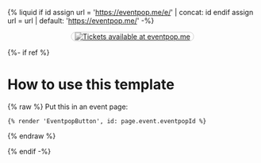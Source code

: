 {% liquid
if id
  assign url = 'https://eventpop.me/e/' | concat: id
endif
assign url = url | default: 'https://eventpop.me/'
-%}

<p style="text-align:center">
<a
  href="{{ url }}"
  style="
    display: inline-block;
    max-width: min(80vw,360px);
    border: 1px solid #ccc;
    border-radius: 1em;
    box-sizing: border-box;
    padding: 0 0.5em;
    {%- unless id -%}
      background: #eee;
      cursor: not-allowed;
    {%- endunless -%}
  "
><img
  style="
    max-width: 100%;
    margin: 0;
    {%- unless id -%}
      opacity: 0.5;
      filter: grayscale(1);
    {%- endunless -%}
  "
  src="https://github.com/creatorsgarten/assets/raw/main/eventpop/en-primary-vertical.svg" alt="Tickets available at eventpop.me"
  {%- unless id -%}
    title="Tickets available soon..."
  {%- endunless -%}
/></a>
</p>

{%- if ref %}

# How to use this template

{% raw %}
Put this in an event page:

```
{% render 'EventpopButton', id: page.event.eventpopId %}
```
{% endraw %}

{% endif -%}